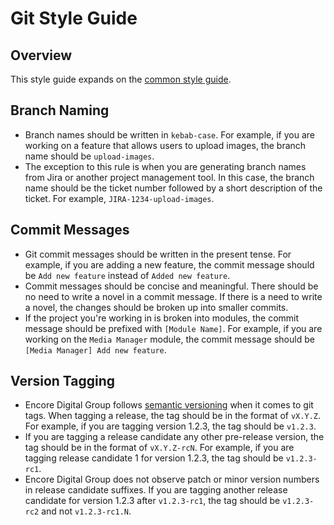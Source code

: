 # Git Style Guide

## Overview

This style guide expands on the [common style guide](./../common.md).

## Branch Naming

- Branch names should be written in `kebab-case`. For example, if you are working on a feature that allows users to
  upload images, the branch name should be `upload-images`.
- The exception to this rule is when you are generating branch names from Jira or another project management tool. In
  this case, the branch name should be the ticket number followed by a short description of the ticket. For example,
  `JIRA-1234-upload-images`.

## Commit Messages

- Git commit messages should be written in the present tense. For example, if you are adding a new feature, the commit
  message should be `Add new feature` instead of `Added new feature`.
- Commit messages should be concise and meaningful. There should be no need to write a novel in a commit message. If
  there is a need to write a novel, the changes should be broken up into smaller commits.
- If the project you're working in is broken into modules, the commit message should be prefixed with `[Module Name]`.
  For example, if you are working on the `Media Manager` module, the commit message should be `[Media Manager] Add new
  feature`.

## Version Tagging

- Encore Digital Group follows [semantic versioning](https://semver.org) when it comes to git tags. When tagging a
  release, the tag should be in the format of `vX.Y.Z`. For example, if you are tagging version 1.2.3, the tag should
  be `v1.2.3`.
- If you are tagging a release candidate any other pre-release version, the tag should be in the format of
  `vX.Y.Z-rcN`. For example, if you are tagging release candidate 1 for version 1.2.3, the tag should be `v1.2.3-rc1`.
- Encore Digital Group does not observe patch or minor version numbers in release candidate suffixes. If you are
  tagging another release candidate for version 1.2.3 after `v1.2.3-rc1`, the tag should be `v1.2.3-rc2` and
  not `v1.2.3-rc1.N`.